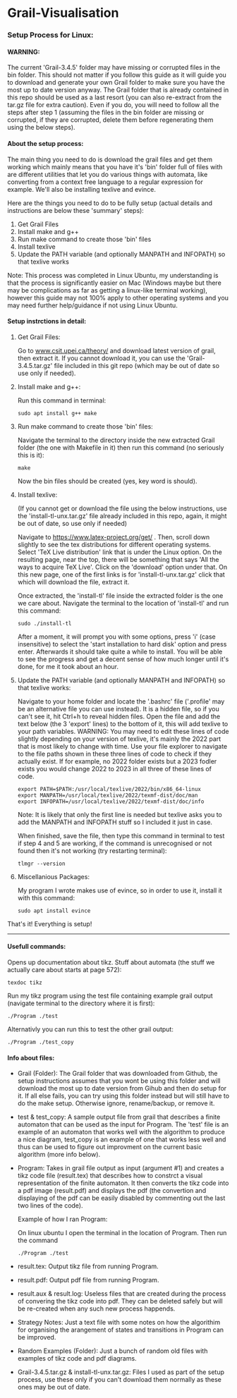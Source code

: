# Grail-Visualisation

### Setup Process for Linux:

#### WARNING:
The current 'Grail-3.4.5' folder may have missing or corrupted files in the bin folder. This should not matter if you follow this guide as it will guide you to download and generate your own Grail folder to make sure you have the most up to date version anyway. The Grail folder that is already contained in this repo should be used as a last resort (you can also re-extract from the tar.gz file for extra caution). Even if you do, you will need to follow all the steps after step 1 (assuming the files in the bin folder are missing or corrupted, if they are corrupted, delete them before regenerating them using the below steps).

#### About the setup process:
The main thing you need to do is download the grail files and get them working which mainly means that you have it's 'bin' folder full of files with are different utilities that let you do various things with automata, like converting from a context free language to a regular expression for example. We'll also be installing texlive and evince.

Here are the things you need to do to be fully setup (actual details and instructions are below these 'summary' steps):

1. Get Grail Files
2. Install make and g++
3. Run make command to create those 'bin' files
4. Install texlive
5. Update the PATH variable (and optionally MANPATH and INFOPATH) so that texlive works

Note: This process was completed in Linux Ubuntu, my understanding is that the process is significantly easier on Mac (Windows maybe but there may be complications as far as getting a linux-like terminal working), however this guide may not 100% apply to other operating systems and you may need further help/guidance if not using Linux Ubuntu.

#### Setup instrctions in detail:

1. Get Grail Files:
        
	Go to www.csit.upei.ca/theory/ and download latest version of grail, then extract it. If you cannot download it, you can use the 'Grail-3.4.5.tar.gz' file included in this git repo (which may be out of date so use only if needed).

2. Install make and g++:
        
	Run this command in terminal:
                
       sudo apt install g++ make

3. Run make command to create those 'bin' files:
	
	Navigate the terminal to the directory inside the new extracted Grail folder (the one with Makefile in it) then run this command (no seriously this is it):
            
       make
                
	Now the bin files should be created (yes, key word is should).
            
4. Install texlive:
        
	(If you cannot get or download the file using the below instructions, use the 'install-tl-unx.tar.gz' file already included in this repo, again, it might be out of date, so use only if needed)
            
	Navigate to https://www.latex-project.org/get/ . Then, scroll down slightly to see the tex distributions for different operating systems. Select 'TeX Live distribution' link that is under the Linux option. On the resulting page, near the top, there will be something that says 'All the ways to acquire TeX Live'. Click on the 'download' option under that. On this new page, one of the first links is for 'install-tl-unx.tar.gz' click that which will download the file, extract it.
            
	Once extracted, the 'install-tl' file inside the extracted folder is the one we care about. Navigate the terminal to the location of 'install-tl' and run this command:
            
       sudo ./install-tl
            
	After a moment, it will prompt you with some options, press 'i' (case insensitive) to select the 'start installation to hard disk' option and press enter. Afterwards it should take quite a while to install. You will be able to see the progress and get a decent sense of how much longer until it's done, for me it took about an hour.

5. Update the PATH variable (and optionally MANPATH and INFOPATH) so that texlive works:
        
	Navigate to your home folder and locate the '.bashrc' file ('.profile' may be an alternative file you can use instead). It is a hidden file, so if you can't see it, hit Ctrl+h to reveal hidden files. Open the file and add the text below (the 3 'export' lines) to the bottom of it, this will add texlive to your path variables. WARNING: You may need to edit these lines of code slightly depending on your version of texlive, it's mainly the 2022 part that is most likely to change with time. Use your file explorer to navigate to the file paths shown in these three lines of code to check if they actually exist. If for example, no 2022 folder exists but a 2023 fodler exists you would change 2022 to 2023 in all three of these lines of code.
                
       export PATH=$PATH:/usr/local/texlive/2022/bin/x86_64-linux
       export MANPATH=/usr/local/texlive/2022/texmf-dist/doc/man
       export INFOPATH=/usr/local/texlive/2022/texmf-dist/doc/info
                
	Note: It is likely that only the first line is needed but texlive asks you to add the MANPATH and INFOPATH stuff so I included it just in case.
        
	When finished, save the file, then type this command in terminal to test if step 4 and 5 are working, if the command is unrecognised or not found then it's not working (try restarting terminal):
            
       tlmgr --version
        
5. Miscellanious Packages:
        
	My program I wrote makes use of evince, so in order to use it, install it with this command:
            
       sudo apt install evince
                
                
That's it! Everything is setup!
        
--------------------------------------------------

#### Usefull commands:

Opens up documentation about tikz. Stuff about automata (the stuff we actually care about starts at page 572):
	
	texdoc tikz
		
Run my tikz program using the test file containing example grail output (navigate terminal to the directory where it is first):
	
	./Program ./test
		
Alternativly you can run this to test the other grail output:
	
	./Program ./test_copy

#### Info about files:

- Grail (Folder): The Grail folder that was downloaded from Github, the setup instructions assumes that you wont be using this folder and will download the most up to date version from Gihub and then do setup for it. If all else fails, you can try using this folder instead but will still have to do the make setup. Otherwise ignore, rename/backup, or remove it.

- test & test_copy: A sample output file from grail that describes a finite automaton that can be used as the input for Program. The 'test' file is an example of an automaton that works well with the algorithm to produce a nice diagram, test_copy is an example of one that works less well and thus can be used to figure out improvment on the current basic algorithm (more info below).

- Program: Takes in grail file output as input (argument #1) and creates a tikz code file (result.tex) that describes how to constrct a visual representation of the finite automaton. It then converts the tikz code into a pdf image (result.pdf) and displays the pdf (the convertion and displaying of the pdf can be easily disabled by commenting out the last two lines of the code).

    Example of how I ran Program:

    On linux ubuntu I open the terminal in the location of Program. Then run the command 
    
      ./Program ./test

- result.tex: Output tikz file from running Program.

- result.pdf: Output pdf file from running Program.

- result.aux & result.log: Useless files that are created during the process of convering the tikz code into pdf. They can be deleted safely but will be re-created when any such new process happends.

- Strategy Notes: Just a text file with some notes on how the algorithim for organising the arangement of states and transitions in Program can be improved.

- Random Examples (Folder): Just a bunch of random old files with examples of tikz code and pdf diagrams.
    
- Grail-3.4.5.tar.gz & install-tl-unx.tar.gz: Files I used as part of the setup process, use these only if you can't download them normally as these ones may be out of date.

